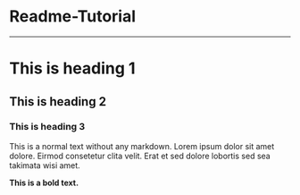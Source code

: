 # Readme-Tutorial
---
# This is heading 1
## This is heading 2
### This is heading 3

This is a normal text without any markdown. Lorem ipsum dolor sit amet dolore. Eirmod consetetur clita velit. Erat et sed dolore lobortis sed sea takimata wisi amet. 

**This is a bold text.**
